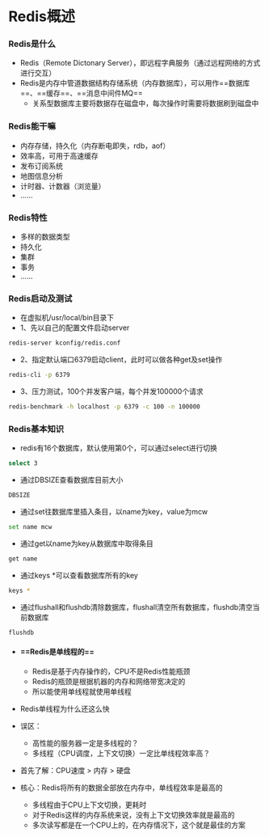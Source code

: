 # Redis概述

### Redis是什么

- Redis（Remote Dictonary Server），即远程字典服务（通过远程网络的方式进行交互）
- Redis是内存中管道数据结构存储系统（内存数据库），可以用作==数据库==、==缓存==、==消息中间件MQ==
  - 关系型数据库主要将数据存在磁盘中，每次操作时需要将数据刷到磁盘中

### Redis能干嘛

- 内存存储，持久化（内存断电即失，rdb，aof）
- 效率高，可用于高速缓存
- 发布订阅系统
- 地图信息分析
- 计时器、计数器（浏览量）
- ......

### Redis特性

- 多样的数据类型
- 持久化
- 集群
- 事务
- ......

#### 

### Redis启动及测试

- 在虚拟机/usr/local/bin目录下
- 1、先以自己的配置文件启动server

```bash
redis-server kconfig/redis.conf
```

- 2、指定默认端口6379启动client，此时可以做各种get及set操作

```bash
redis-cli -p 6379
```

- 3、压力测试，100个并发客户端，每个并发100000个请求

```bash
redis-benchmark -h localhost -p 6379 -c 100 -n 100000
```



### Redis基本知识

- redis有16个数据库，默认使用第0个，可以通过select进行切换

```bash
select 3
```

- 通过DBSIZE查看数据库目前大小

```bash
DBSIZE
```

- 通过set往数据库里插入条目，以name为key，value为mcw

```bash
set name mcw
```

- 通过get以name为key从数据库中取得条目

```bash
get name
```

- 通过keys *可以查看数据库所有的key

```bash
keys *
```

- 通过flushall和flushdb清除数据库，flushall清空所有数据库，flushdb清空当前数据库

```bash
flushdb
```

- #### ==Redis是单线程的==

  - Redis是基于内存操作的，CPU不是Redis性能瓶颈
  - Redis的瓶颈是根据机器的内存和网络带宽决定的
  - 所以能使用单线程就使用单线程

- Redis单线程为什么还这么快

- 误区：

  - 高性能的服务器一定是多线程的？
  - 多线程（CPU调度，上下文切换）一定比单线程效率高？

- 首先了解：CPU速度 > 内存 > 硬盘

- 核心：Redis将所有的数据全部放在内存中，单线程效率是最高的

  - 多线程由于CPU上下文切换，更耗时
  - 对于Redis这样的内存系统来说，没有上下文切换效率就是最高的
  - 多次读写都是在一个CPU上的，在内存情况下，这个就是最佳的方案
